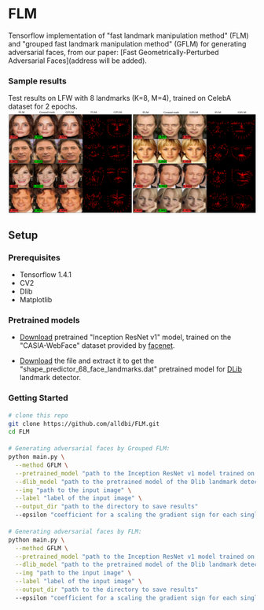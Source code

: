 # FLM 

Tensorflow implementation of "fast landmark manipulation method" (FLM) and "grouped fast landmark manipulation method" (GFLM) for generating adversarial faces, from our paper: [Fast Geometrically-Perturbed Adversarial Faces](address will be added).

### Sample results
Test results on LFW with 8 landmarks (K=8, M=4), trained on CelebA dataset for 2 epochs.
![](https://github.com/alldbi/FLM/blob/master/sample_results/resultss.png)

## Setup

### Prerequisites
- Tensorflow 1.4.1
- CV2
- Dlib 
- Matplotlib

### Pretrained models
- [Download](https://drive.google.com/file/d/1R77HmFADxe87GmoLwzfgMu_HY0IhcyBz/view) pretrained "Inception ResNet v1" model, trained on the "CASIA-WebFace" dataset provided by [facenet](https://github.com/davidsandberg/facenet).

- [Download](http://dlib.net/files/shape_predictor_68_face_landmarks.dat.bz2) the file and extract it to get the "shape_predictor_68_face_landmarks.dat" pretrained model for [DLib](http://dlib.net/) landmark detector.

### Getting Started

```sh
# clone this repo
git clone https://github.com/alldbi/FLM.git
cd FLM

# Generating adversarial faces by Grouped FLM:
python main.py \
  --method GFLM \
  --pretrained_model "path to the Inception ResNet v1 model trained on CASIA-WebFace" \
  --dlib_model "path to the pretrained model of the Dlib landmark detector" \
  --img "path to the input image" \
  --label "label of the input image" \
  --output_dir "path to the directory to save results"
  --epsilon "coefficient for a scaling the gradient sign for each single iteration of the attack"

# Generating adversarial faces by FLM:
python main.py \
  --method GFLM \
  --pretrained_model "path to the Inception ResNet v1 model trained on CASIA-WebFace" \
  --dlib_model "path to the pretrained model of the Dlib landmark detector" \
  --img "path to the input image" \
  --label "label of the input image" \
  --output_dir "path to the directory to save results"
  --epsilon "coefficient for a scaling the gradient sign for each single iteration of the attack"
```

```
